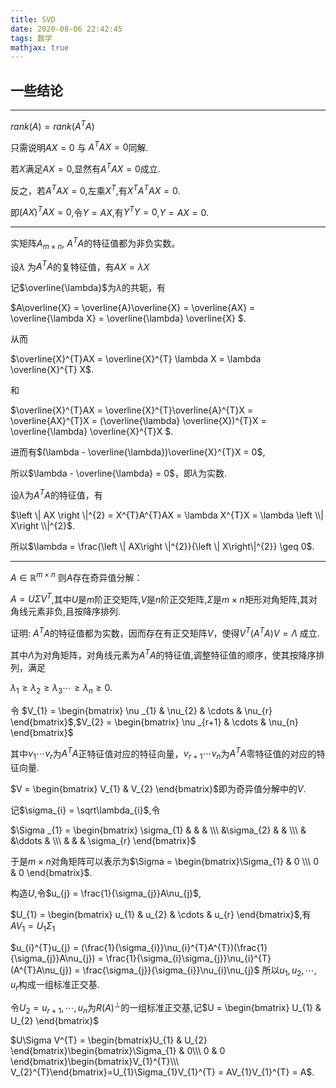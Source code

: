 ```yaml
---
title: SVD
date: 2020-08-06 22:42:45
tags: 数学
mathjax: true
---
```

## 一些结论

---
$rank(A) = rank(A^{T}A)$

只需说明$AX = 0$ 与 $A^{T}AX =0$同解.

若$X$满足$AX = 0$,显然有$A^{T}AX = 0$成立.

反之，若$A^{T}AX = 0$,左乘$X^{T}$,有$X^{T}A^{T}AX = 0$. 

即$(AX)^{T}AX = 0$,令$Y=AX$,有$Y^{T}Y = 0$,$Y = AX = 0$.
<!-- More -->

---

实矩阵$A_{m\times n}$, $A^{T}A$的特征值都为非负实数。

设$\lambda$ 为$A^{T}A$的复特征值，有$AX=\lambda X$

记$\overline{\lambda}$为$\lambda$的共轭，有

$A\overline{X} = \overline{A}\overline{X} = \overline{AX} = \overline{\lambda X} = \overline{\lambda} \overline{X} $.

从而

$\overline{X}^{T}AX = \overline{X}^{T} \lambda X = \lambda \overline{X}^{T} X$.

和

$\overline{X}^{T}AX = \overline{X}^{T}\overline{A}^{T}X = \overline{AX}^{T}X = (\overline{\lambda} \overline{X})^{T}X = \overline{\lambda} \overline{X}^{T}X $.

进而有$(\lambda - \overline{\lambda})\overline{X}^{T}X = 0$,

所以$\lambda - \overline{\lambda} = 0$，即$\lambda$为实数.


设$\lambda$为$A^{T}A$的特征值，有

$\left \| AX \right \|^{2} = X^{T}A^{T}AX = \lambda X^{T}X = \lambda \left \\| X\right \\|^{2}$.

所以$\lambda = \frac{\left \| AX\right \|^{2}}{\left \| X\right\|^{2}} \geq 0$.

---

$A \in \mathbb{R}^{m\times n}$ 则$A$存在奇异值分解：

$A = U\Sigma V^{T}$,其中$U$是$m$阶正交矩阵,$V$是$n$阶正交矩阵,$\Sigma$是$m\times n$矩形对角矩阵,其对角线元素非负,且按降序排列.

证明: $A^{T}A$的特征值都为实数，因而存在有正交矩阵$V$，使得$V^{T}(A^{T}A)V = \Lambda$ 成立.

其中$\Lambda$为对角矩阵，对角线元素为$A^{T}A$的特征值,调整特征值的顺序，使其按降序排列，满足

$\lambda_{1} \geq \lambda_{2} \geq \lambda_{3}\cdots \geq \lambda_{n} \geq 0$.

令 $V_{1} = \begin{bmatrix} \nu _{1} & \nu_{2}  & \cdots  & \nu_{r} \end{bmatrix}$,$V_{2} = \begin{bmatrix} \nu _{r+1}  & \cdots  & \nu_{n} \end{bmatrix}$

其中$\nu_{1} \cdots \nu_{r}$为$A^{T}A$正特征值对应的特征向量，$\nu_{r+1} \cdots \nu_{n}$为$A^{T}A$零特征值的对应的特征向量.

$V = \begin{bmatrix} V_{1} & V_{2} \end{bmatrix}$即为奇异值分解中的$V$.

记$\sigma_{i} = \sqrt\lambda_{i}$,令

$\Sigma _{1} = \begin{bmatrix} \sigma_{1} &  &  & 
\\\ &\sigma_{2}  &  & 
\\\  &  &\ddots   & 
\\\  &  &  & \sigma_{r} \end{bmatrix}$

于是$m\times n$对角矩阵可以表示为$\Sigma = \begin{bmatrix}\Sigma_{1} & 0 
\\\ 0 & 0 \end{bmatrix}$.

构造$U$,令$u_{j} = \frac{1}{\sigma_{j}}A\nu_{j}$,


$U_{1} = \begin{bmatrix} u_{1} & u_{2} & \cdots & u_{r} \end{bmatrix}$,有$AV_{1} = U_{1}\Sigma_{1}$

$u_{i}^{T}u_{j} = (\frac{1}{\sigma_{i}}\nu_{i}^{T}A^{T})(\frac{1}{\sigma_{j}}A\nu_{j}) = \frac{1}{\sigma_{i}\sigma_{j}}\nu_{i}^{T}(A^{T}A\nu_{j}) = \frac{\sigma_{j}}{\sigma_{i}}\nu_{i}\nu_{j}$
所以$u_{1},u_{2},\cdots,u_{r}$构成一组标准正交基.

令$U_{2} = u_{r+1},\cdots,u_{n}$为$R(A)^{\perp }$的一组标准正交基,记$U = \begin{bmatrix} U_{1} & U_{2} \end{bmatrix}$

$U\Sigma V^{T} = \begin{bmatrix}U_{1} & U_{2} \end{bmatrix}\begin{bmatrix}\Sigma_{1} & 0\\\ 0 & 0 \end{bmatrix}\begin{bmatrix}V_{1}^{T}\\\ 
                 V_{2}^{T}\end{bmatrix}=U_{1}\Sigma_{1}V_{1}^{T} = AV_{1}V_{1}^{T} = A$.
                                                              